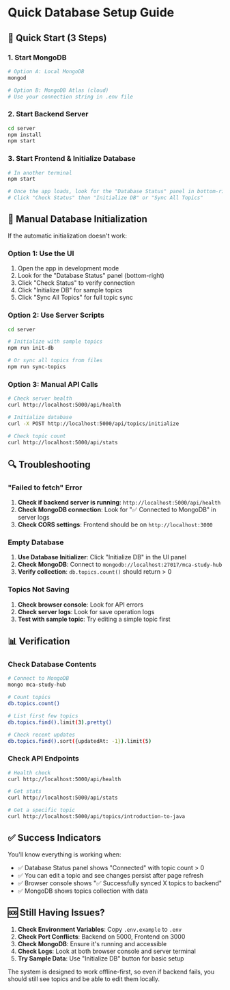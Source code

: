 # Quick Database Setup Guide

## 🚀 Quick Start (3 Steps)

### 1. Start MongoDB
```bash
# Option A: Local MongoDB
mongod

# Option B: MongoDB Atlas (cloud)
# Use your connection string in .env file
```

### 2. Start Backend Server
```bash
cd server
npm install
npm start
```

### 3. Start Frontend & Initialize Database
```bash
# In another terminal
npm start

# Once the app loads, look for the "Database Status" panel in bottom-right corner
# Click "Check Status" then "Initialize DB" or "Sync All Topics"
```

## 🔧 Manual Database Initialization

If the automatic initialization doesn't work:

### Option 1: Use the UI
1. Open the app in development mode
2. Look for the "Database Status" panel (bottom-right)
3. Click "Check Status" to verify connection
4. Click "Initialize DB" for sample topics
5. Click "Sync All Topics" for full topic sync

### Option 2: Use Server Scripts
```bash
cd server

# Initialize with sample topics
npm run init-db

# Or sync all topics from files
npm run sync-topics
```

### Option 3: Manual API Calls
```bash
# Check server health
curl http://localhost:5000/api/health

# Initialize database
curl -X POST http://localhost:5000/api/topics/initialize

# Check topic count
curl http://localhost:5000/api/stats
```

## 🔍 Troubleshooting

### "Failed to fetch" Error
1. **Check if backend server is running**: `http://localhost:5000/api/health`
2. **Check MongoDB connection**: Look for "✅ Connected to MongoDB" in server logs
3. **Check CORS settings**: Frontend should be on `http://localhost:3000`

### Empty Database
1. **Use Database Initializer**: Click "Initialize DB" in the UI panel
2. **Check MongoDB**: Connect to `mongodb://localhost:27017/mca-study-hub`
3. **Verify collection**: `db.topics.count()` should return > 0

### Topics Not Saving
1. **Check browser console**: Look for API errors
2. **Check server logs**: Look for save operation logs
3. **Test with sample topic**: Try editing a simple topic first

## 📊 Verification

### Check Database Contents
```bash
# Connect to MongoDB
mongo mca-study-hub

# Count topics
db.topics.count()

# List first few topics
db.topics.find().limit(3).pretty()

# Check recent updates
db.topics.find().sort({updatedAt: -1}).limit(5)
```

### Check API Endpoints
```bash
# Health check
curl http://localhost:5000/api/health

# Get stats
curl http://localhost:5000/api/stats

# Get a specific topic
curl http://localhost:5000/api/topics/introduction-to-java
```

## ✅ Success Indicators

You'll know everything is working when:
- ✅ Database Status panel shows "Connected" with topic count > 0
- ✅ You can edit a topic and see changes persist after page refresh
- ✅ Browser console shows "✅ Successfully synced X topics to backend"
- ✅ MongoDB shows topics collection with data

## 🆘 Still Having Issues?

1. **Check Environment Variables**: Copy `.env.example` to `.env`
2. **Check Port Conflicts**: Backend on 5000, Frontend on 3000
3. **Check MongoDB**: Ensure it's running and accessible
4. **Check Logs**: Look at both browser console and server terminal
5. **Try Sample Data**: Use "Initialize DB" button for basic setup

The system is designed to work offline-first, so even if backend fails, you should still see topics and be able to edit them locally.